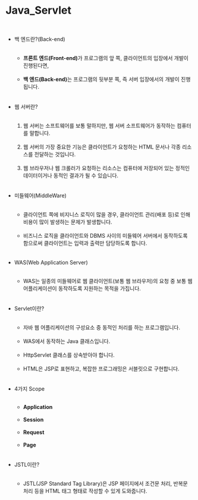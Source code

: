 # Java_Servlet
<br>
<ul>

  <li>백 엔드란?(Back-end)</li><br>
  
  <ul>
    <li><strong>프론트 엔드(Front-end)</strong>가 프로그램의 앞 쪽, 클라이언트의 입장에서 개발이 진행된다면,</li><br>
    <li><strong>백 엔드(Back-end)</strong>는 프로그램의 뒷부분 쪽, 즉 서버 입장에서의 개발이 진행됩니다.</li><br>
  </ul>
 
  <br>
  <li>웹 서버란?</li><br>
  
  <ol type=1>
    <li>웹 서버는 소프트웨어를 보통 말하지만, 웹 서버 소프트웨어가 동작하는 컴퓨터를 말합니다.</li><br>
    <li>웹 서버의 가장 중요한 기능은 클라이언트가 요청하는 HTML 문서나 각종 리소스를 전달하는 것입니다.</li><br>
    <li>웹 브라우저나 웹 크롤러가 요청하는 리소스는 컴퓨터에 저장되어 있는 정적인 데이터이거나 동적인 결과가 될 수 있습니다.</li><br>
  </ol>
 
  <br>
  <li>미들웨어(MiddleWare)</li><br>
  
  <ul>
    <li>클라이언트 쪽에 비지니스 로직이 많을 경우, 클라이언트 관리(배포 등)로 인해 비용이 많이 발생하는 문제가 발생합니다.</li><br>
    <li>비즈니스 로직을 클라이언트와 DBMS 사이의 미들웨어 서버에서 동작하도록 함으로써 클라이언트는 입력과 출력만 담당하도록 합니다.</li><br>
  </ul>
  
  <br>
  <li>WAS(Web Application Server)</li><br>
  
  <ul>
    <li>WAS는 일종의 미들웨어로 웹 클라이언트(보통 웹 브라우저)의 요청 중 보통 웹 어플리케이션이 동작하도록 지원하는 목적을 가집니다.</li><br>
  </ul>
  
  <br>
  <li>Servlet이란?</li><br>
  
  <ul>
    <li>자바 웹 어플리케이션의 구성요소 중 동적인 처리를 하는 프로그램입니다.</li><br>
    <li>WAS에서 동작하는 Java 클래스입니다.</li><br>
    <li>HttpServlet 클래스를 상속받아야 합니다.</li><br>
    <li>HTML은 JSP로 표현하고, 복잡한 프로그래밍은 서블릿으로 구현합니다.</li><br>
  </ul>
  
  <br>
  <li>4가지 Scope</li><br>
  
  <ul>
    <li><strong>Application</strong></li><br>
    <li><strong>Session</strong></li><br>
    <li><strong>Request</strong></li><br>
    <li><strong>Page</strong></li><br>
  </ul>
  
  <br>
  <li>JSTL이란?</li><br>
  
  <ul>
    <li>JSTL(JSP Standard Tag Library)은 JSP 페이지에서 조건문 처리, 반복문 처리 등을 HTML 태그 형태로 작성할 수 있게 도와줍니다.</li><br>
  </ul>
  
</ul>
